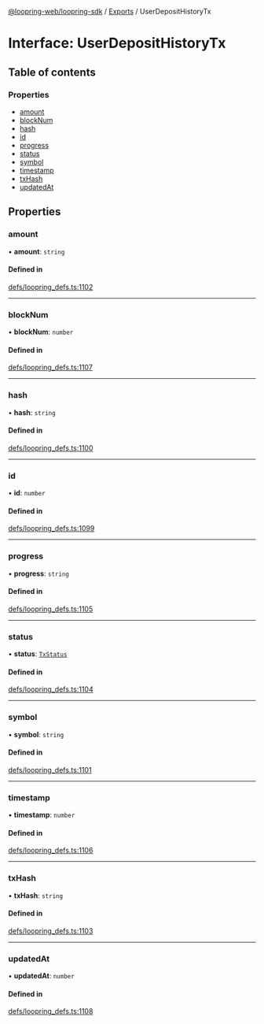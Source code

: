 [@loopring-web/loopring-sdk](../README.md) / [Exports](../modules.md) / UserDepositHistoryTx

# Interface: UserDepositHistoryTx

## Table of contents

### Properties

- [amount](UserDepositHistoryTx.md#amount)
- [blockNum](UserDepositHistoryTx.md#blocknum)
- [hash](UserDepositHistoryTx.md#hash)
- [id](UserDepositHistoryTx.md#id)
- [progress](UserDepositHistoryTx.md#progress)
- [status](UserDepositHistoryTx.md#status)
- [symbol](UserDepositHistoryTx.md#symbol)
- [timestamp](UserDepositHistoryTx.md#timestamp)
- [txHash](UserDepositHistoryTx.md#txhash)
- [updatedAt](UserDepositHistoryTx.md#updatedat)

## Properties

### amount

• **amount**: `string`

#### Defined in

[defs/loopring_defs.ts:1102](https://github.com/Loopring/loopring_sdk/blob/6d0be7c/src/defs/loopring_defs.ts#L1102)

___

### blockNum

• **blockNum**: `number`

#### Defined in

[defs/loopring_defs.ts:1107](https://github.com/Loopring/loopring_sdk/blob/6d0be7c/src/defs/loopring_defs.ts#L1107)

___

### hash

• **hash**: `string`

#### Defined in

[defs/loopring_defs.ts:1100](https://github.com/Loopring/loopring_sdk/blob/6d0be7c/src/defs/loopring_defs.ts#L1100)

___

### id

• **id**: `number`

#### Defined in

[defs/loopring_defs.ts:1099](https://github.com/Loopring/loopring_sdk/blob/6d0be7c/src/defs/loopring_defs.ts#L1099)

___

### progress

• **progress**: `string`

#### Defined in

[defs/loopring_defs.ts:1105](https://github.com/Loopring/loopring_sdk/blob/6d0be7c/src/defs/loopring_defs.ts#L1105)

___

### status

• **status**: [`TxStatus`](../enums/TxStatus.md)

#### Defined in

[defs/loopring_defs.ts:1104](https://github.com/Loopring/loopring_sdk/blob/6d0be7c/src/defs/loopring_defs.ts#L1104)

___

### symbol

• **symbol**: `string`

#### Defined in

[defs/loopring_defs.ts:1101](https://github.com/Loopring/loopring_sdk/blob/6d0be7c/src/defs/loopring_defs.ts#L1101)

___

### timestamp

• **timestamp**: `number`

#### Defined in

[defs/loopring_defs.ts:1106](https://github.com/Loopring/loopring_sdk/blob/6d0be7c/src/defs/loopring_defs.ts#L1106)

___

### txHash

• **txHash**: `string`

#### Defined in

[defs/loopring_defs.ts:1103](https://github.com/Loopring/loopring_sdk/blob/6d0be7c/src/defs/loopring_defs.ts#L1103)

___

### updatedAt

• **updatedAt**: `number`

#### Defined in

[defs/loopring_defs.ts:1108](https://github.com/Loopring/loopring_sdk/blob/6d0be7c/src/defs/loopring_defs.ts#L1108)
